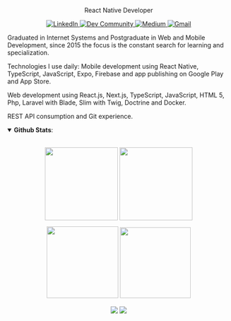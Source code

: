 <p align="center">
  React Native Developer
</p>
<p align="center">
  <a href="https://www.linkedin.com/in/edsonjuniornarvaes" alt="LinkedIn">
    <img alt="LinkedIn" src="https://img.shields.io/badge/linkedin-%230077B5.svg?&style=for-the-badge&logo=linkedin&logoColor=white"/>  
  </a>
  <a href="https://dev.to/edsonjuniornarvaes" alt="Dev Community">
    <img alt="Dev Community" src="https://img.shields.io/badge/dev.to-0A0A0A?style=for-the-badge&logo=dev.to&logoColor=white"/>  
  </a>
  <a href="https://edsonjuniornarvaes.medium.com" alt="Medium">
    <img alt="Medium" src="https://img.shields.io/badge/Medium-%23000000.svg?&style=for-the-badge&logo=Medium&logoColor=white"/>  
  </a>
  <a href="mailto:edsonjunior.narvaes@gmail.com" alt="Gmail">
	<img alt="Gmail" src="https://img.shields.io/badge/Gmail-D14836?style=for-the-badge&logo=gmail&logoColor=white" />  
  </a>
</p>

Graduated in Internet Systems and Postgraduate in Web and Mobile Development, since 2015 the focus is the constant search for learning and specialization.

Technologies I use daily:
Mobile development using React Native, TypeScript, JavaScript, Expo, Firebase and app publishing on Google Play and App Store.

Web development using React.js, Next.js, TypeScript, JavaScript, HTML 5, Php, Laravel with Blade, Slim with Twig, Doctrine and Docker.

REST API consumption and Git experience.

<details open>
  <summary> <b>Github Stats</b>: </summary>
  <br>
  <p align="center">
    <img height=165 align="center" src="https://github-readme-stats.vercel.app/api?username=edsonjuniornarvaes&count_private=true&show_icons=true&theme=radical&hide_border=true"/>
    <img height=165 align="center" src="https://github-readme-stats.vercel.app/api/top-langs/?username=edsonjuniornarvaes&langs_count=8&layout=compact&theme=radical&hide_border=true"/>
</p>
  <p align="center">
    <img height="162em"src="https://github-readme-streak-stats.herokuapp.com?user=edsonjuniornarvaes&theme=radical&hide_border=true&date_format=j%20M%5B%20Y%5D&locale=pt-br" />
    <img height="160em" src="https://github-readme-stats.vercel.app/api/wakatime?username=edsonjuniornarvaes&theme=radical&hide_border=true&langs_count=5&layout=compact&locale=pt-br" />
  </p>
  <p align="center">
    <img align="center" src=https://visitor-badge.laobi.icu/badge?page_id=edsonjuniornarvaes.edsonjuniornarvaes) />
    <img align="center" src=https://img.shields.io/github/followers/edsonjuniornarvaes?label=Follow&style=social)](https://github.com/edsonjuniornarvaes) /></p>
</details open>
